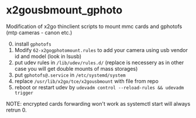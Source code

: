 # x2gousbmount_gphoto
Modification of x2go thinclient scripts to mount mmc cards and gphotofs (mtp cameras - canon etc.)

0. install `gphotofs`
1. Modify `62-x2gogphotomount.rules` to add your camera using usb vendor id and model (look in lsusb)
3. put udev rules in `/lib/udev/rules.d/` (replace is necessery as in other case you will get double mounts of mass storages)
4. put `gphotofs@.service` in `/etc/systemd/system`
5. replace `/usr/lib/x2go/tce/x2gousbmount` with file from repo
6. reboot or restart udev by `udevadm control --reload-rules && udevadm trigger`

NOTE: encrypted cards forwarding won't work as systemctl start will always retrun 0.
